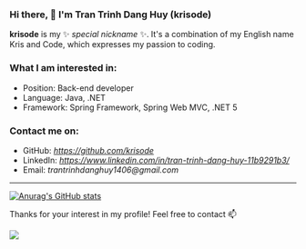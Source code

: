 ### Hi there, 👋 I'm Tran Trinh Dang Huy (krisode)
**krisode** is my ✨ _special nickname_ ✨. It's a combination of my English name Kris and Code, which expresses my passion to coding. 

### What I am interested in:
  * Position: Back-end developer
  * Language: Java, .NET
  * Framework: Spring Framework, Spring Web MVC, .NET 5

### Contact me on: 
  * GitHub: _https://github.com/krisode_
  * LinkedIn: _https://www.linkedin.com/in/tran-trinh-dang-huy-11b9291b3/_
  * Email: _trantrinhdanghuy1406@gmail.com_

------------------

[![Anurag's GitHub stats](https://github-readme-stats.vercel.app/api?username=krisode&show_icons=true&theme=gruvbox)](https://github.com/anuraghazra/github-readme-stats)

Thanks for your interest in my profile! Feel free to contact 📫

![](https://komarev.com/ghpvc/?username=krisode&color=orange&style=plastic)


<!--
**krisode/krisode** is a ✨ _special_ ✨ repository because its `README.md` (this file) appears on your GitHub profile.

Here are some ideas to get you started:

- 🔭 I’m currently working on ...
- 🌱 I’m currently learning ...
- 👯 I’m looking to collaborate on ...
- 🤔 I’m looking for help with ...
- 💬 Ask me about ...
- 📫 How to reach me: ...�
- 😄 Pronouns: ...
- ⚡ Fun fact: ...
-->
